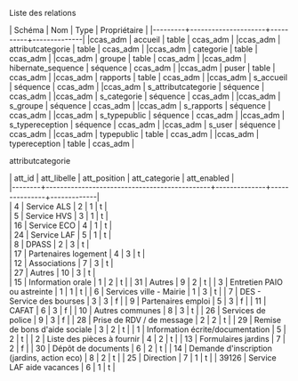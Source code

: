 Liste des relations

| Schéma  |         Nom         |   Type   | Propriétaire |
|---------+---------------------+----------+--------------|
|ccas_adm | accueil             | table    | ccas_adm     |
|ccas_adm | attributcategorie   | table    | ccas_adm     |
|ccas_adm | categorie           | table    | ccas_adm     |
|ccas_adm | groupe              | table    | ccas_adm     |
|ccas_adm | hibernate_sequence  | séquence | ccas_adm     |
|ccas_adm | puser               | table    | ccas_adm     |
|ccas_adm | rapports            | table    | ccas_adm     |
|ccas_adm | s_accueil           | séquence | ccas_adm     |
|ccas_adm | s_attributcategorie | séquence | ccas_adm     |
|ccas_adm | s_categorie         | séquence | ccas_adm     |
|ccas_adm | s_groupe            | séquence | ccas_adm     |
|ccas_adm | s_rapports          | séquence | ccas_adm     |
|ccas_adm | s_typepublic        | séquence | ccas_adm     |
|ccas_adm | s_typereception     | séquence | ccas_adm     |
|ccas_adm | s_user              | séquence | ccas_adm     |
|ccas_adm | typepublic          | table    | ccas_adm     |
|ccas_adm | typereception       | table    | ccas_adm     |

attributcategorie

| att_id |                   att_libelle                | att_position | att_categorie | att_enabled |                                                                                                                                           
|--------+----------------------------------------------+--------------+---------------+-------------|                                                                                                                                          
|      4 | Service ALS                                  |            2 |             1 | t           |                                                                                                                                           
|      5 | Service HVS                                  |            3 |             1 | t           |                                                                                                                                           
|     16 | Service ECO                                  |            4 |             1 | t           |                                                                                                                                           
|     24 | Service LAF                                  |            5 |             1 | t           |                                                                                                                                           
|      8 | DPASS                                        |            2 |             3 | t           |                                                                                                                                           
|     17 | Partenaires logement                         |            4 |             3 | t           |                                                                                                                                           
|     12 | Associations                                 |            7 |             3 | t           |                                                                                                                                           
|     27 | Autres                                       |           10 |             3 | t           |                                                                                                                                           
|     15 |  Information orale                           |            1 |             2 | t           |
|     31 | Autres                                       |            9 |             2 | t           |
|      3 | Entretien PAIO ou astreinte                  |            1 |             1 | t           |
|      6 |     Services ville - Mairie                  |            1 |             3 | t           |
|      7 | DES - Service des bourses                    |            3 |             3 | f           |
|      9 | Partenaires emploi                           |            5 |             3 | f           |
|     11 | CAFAT                                        |            6 |             3 | f           |
|     10 |     Autres communes                          |            8 |             3 | t           |
|     26 |  Services de police                          |            9 |             3 | f           |
|     28 | Prise de RDV /  de message                   |            2 |             2 | t           |
|     29 | Remise de bons d'aide sociale                |            3 |             2 | t           |
|      1 | Information écrite/documentation             |            5 |             2 | t           |
|      2 | Liste des pièces à fournir                   |            4 |             2 | t           |
|     13 |  Formulaires jardins                         |            7 |             2 | f           |
|     30 | Dépôt de documents                           |            6 |             2 | t           |
|     14 | Demande d'inscription (jardins, action eco)  |            8 |             2 | t           |
|     25 | Direction                                    |            7 |             1 | t           |
|  39126 | Service LAF aide vacances                    |            6 |             1 | t           |
